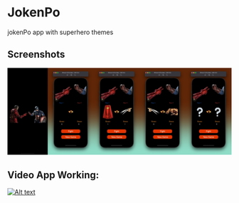 # JokenPo

jokenPo app with superhero themes

## Screenshots

![done01](./Images/done01.png)

## Video App Working:

[![Alt text](https://img.youtube.com/vi/BFl5MtIvDS0/0.jpg)](https://www.youtube.com/watch?v=BFl5MtIvDS0)
